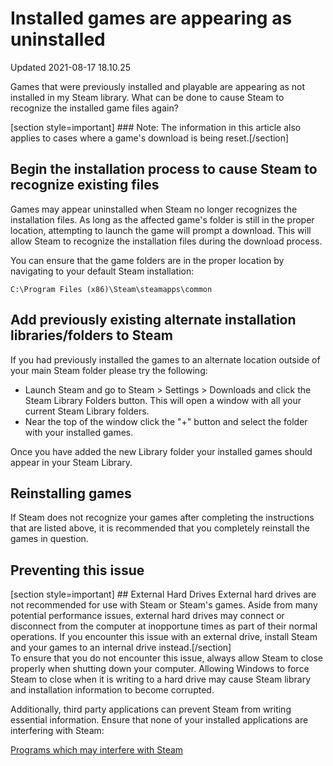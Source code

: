 # Installed games are appearing as uninstalled
Updated 2021-08-17 18.10.25

Games that were previously installed and playable are appearing as not installed in my Steam library. What can be done to cause Steam to recognize the installed game files again?  
  
[section style=important] ### Note:
The information in this article also applies to cases where a game's download is being reset.[/section]  
  
## Begin the installation process to cause Steam to recognize existing files
Games may appear uninstalled when Steam no longer recognizes the installation files. As long as the affected game's folder is still in the proper location, attempting to launch the game will prompt a download. This will allow Steam to recognize the installation files during the download process.  
  
You can ensure that the game folders are in the proper location by navigating to your default Steam installation:  
  
`C:\Program Files (x86)\Steam\steamapps\common`  
  
##   
## Add previously existing alternate installation libraries/folders to Steam
If you had previously installed the games to an alternate location outside of your main Steam folder please try the following:  
  

* Launch Steam and go to Steam > Settings > Downloads and click the Steam Library Folders button. This will open a window with all your current Steam Library folders.
* Near the top of the window click the "+" button and select the folder with your installed games.

  
Once you have added the new Library folder your installed games should appear in your Steam Library.  
  
## Reinstalling games
If Steam does not recognize your games after completing the instructions that are listed above, it is recommended that you completely reinstall the games in question.  
  
  
## Preventing this issue
[section style=important] ## External Hard Drives
External hard drives are not recommended for use with Steam or Steam's games. Aside from many potential performance issues, external hard drives may connect or disconnect from the computer at inopportune times as part of their normal operations. If you encounter this issue with an external drive, install Steam and your games to an internal drive instead.[/section]  
To ensure that you do not encounter this issue, always allow Steam to close properly when shutting down your computer. Allowing Windows to force Steam to close when it is writing to a hard drive may cause Steam library and installation information to become corrupted.  
  
Additionally, third party applications can prevent Steam from writing essential information. Ensure that none of your installed applications are interfering with Steam:  
  
[Programs which may interfere with Steam](https://help.steampowered.com/en/faqs/view/1F39-DCB4-FF28-5748)  
  
